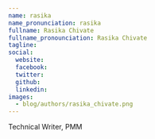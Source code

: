 ```yaml
---
name: rasika
name_pronunciation: rasika
fullname: Rasika Chivate
fullname_pronounciation: Rasika Chivate
tagline: 
social:
  website: 
  facebook:
  twitter:
  github:
  linkedin: 
images:
  - blog/authors/rasika_chivate.png
---
```


Technical Writer, PMM

